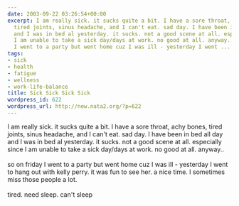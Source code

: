 ```yaml
---
date: 2003-09-22 03:26:54+00:00
excerpt: I am really sick. it sucks quite a bit. I have a sore throat, achy bones,
  tired joints, sinus headache, and I can't eat. sad day. I have been in bed all day
  and I was in bed al yesterday. it sucks. not a good scene at all. especially since
  I am unable to take a sick day/days at work. no good at all. anyway.. so on friday
  I went to a party but went home cuz I was ill - yesterday I went ...
tags:
- sick
- health
- fatigue
- wellness
- work-life-balance
title: Sick Sick Sick Sick
wordpress_id: 622
wordpress_url: http://new.nata2.org/?p=622
---
```


I am really sick. it sucks quite a bit. I have a sore throat, achy bones, tired joints, sinus headache, and I can't eat. sad day. I have been in bed all day and I was in bed al yesterday. it sucks. not a good scene at all. especially since I am unable to take a sick day/days at work. no good at all. anyway.. <br/><br/>so on friday I went to a party but went home cuz I was ill - yesterday I went to hang out with kelly perry. it was fun to see her. a nice time. I sometimes miss those people a lot. <br/><br/>tired. need sleep. can't sleep